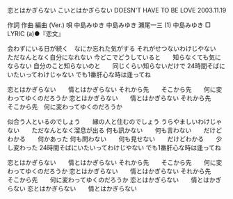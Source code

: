 恋とはかぎらない
こいとはかぎらない
DOESN'T HAVE TO BE LOVE
2003.11.19


作詞  作曲  編曲 (Ver.)   唄
中島みゆき   中島みゆき   瀬尾一三 (1)  中島みゆき
□ LYRIC (a)●『恋文』

会わずにいる日が続く　なにか忘れた気がする
それがせつないわけじやない　　ただなんとなく自分になれない
今どこでどうしていると　　知らなくても気にならない
自分のこと知らないのと　　同じくらい知らないだけで
24時間そばにいたいってわけじゃない
でも1番肝心な時は逢ってね

恋とはかぎらない　　情とはかぎらない
それから先　　そこから先　　何に変わってゆくのだろうか
恋とはかぎらない　　情とはかぎらない
それから先　　そこから先　何に変わってゆくのだろうか

似合う人といるのでしょう　　縁の人と住むのでしょう
うらやましいわけじゃない　　ただなんとなく溜息が出る
何も訊かない　　何も言わない　　だけどわかる　　何かあった
何も問わない　　何も見せない　　だけどわかる　　少し変わった
24時間そばにいたいってわけじやない
でも1番肝心な時は逢ってね

恋とはかぎらない　　情とはかぎらない
それから先　　そこから先　　何に変わってゆくのだろうか
恋とはかぎらない　　情とはかぎらない
それから先　　そこから先　　何に変わってゆくのだろうか
恋とはかぎらない　　情とはかぎらない
恋とはかぎらない　　情とはかぎらない